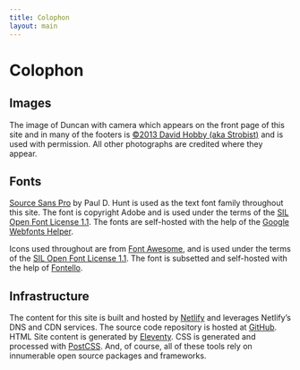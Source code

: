 ```yaml
---
title: Colophon
layout: main
---
```


# Colophon

## Images

The image of Duncan with camera which appears on the front page of this site and in many of the footers is [©2013 David Hobby (aka Strobist)](http://strobist.blogspot.com/) and is used with permission. All other photographs are credited where they appear.

## Fonts

[Source Sans Pro](https://adobe-fonts.github.io/source-sans-pro/) by Paul D. Hunt is used as the text font family throughout this site. The font is copyright Adobe and is used under the terms of the [SIL Open Font License 1.1](https://github.com/adobe-fonts/source-sans-pro/blob/release/LICENSE.txt). The fonts are self-hosted with the help of the [Google Webfonts Helper](https://google-webfonts-helper.herokuapp.com/).

Icons used throughout are from [Font Awesome](https://fontawesome.com/), and is used under the terms of the [SIL Open Font License 1.1](https://fontawesome.com/license/free). The font is subsetted and self-hosted with the help of [Fontello](http://fontello.com/).

## Infrastructure

The content for this site is built and hosted by [Netlify](https://www.netlify.com/) and leverages Netlify’s DNS and CDN services. The source code repository is hosted at [GitHub](https://github.com/duncan/duncandavidson.com). HTML Site content is generated by [Eleventy](https://www.11ty.io/). CSS is generated and processed with [PostCSS](https://postcss.org/). And, of course, all of these tools rely on innumerable open source packages and frameworks.
